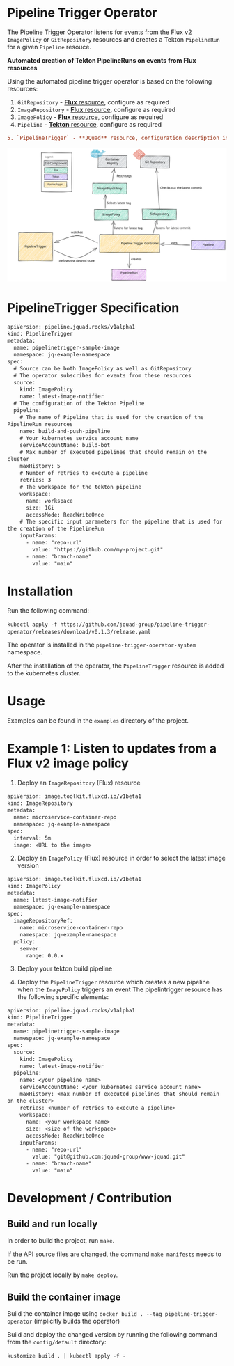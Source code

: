 # Pipeline Trigger Operator

The Pipeline Trigger Operator listens for events from the Flux v2 `ImagePolicy` or `GitRepository` resources and creates a Tekton `PipelineRun` for a given `Pipeline` resouce.

**Automated creation of Tekton PipelineRuns on events from Flux resources**

Using the automated pipeline trigger operator is based on the following resources:
1. `GitRepository` - [**Flux** resource](https://fluxcd.io/docs/components/source/gitrepositories/), configure as required
2. `ImageRepository` - [**Flux** resource](https://fluxcd.io/docs/components/image/imagerepositories/), configure as required
3. `ImagePolicy` - [**Flux** resource](https://fluxcd.io/docs/components/image/imagepolicies/), configure as required
4. `Pipeline` - [**Tekton** resource](https://tekton.dev/docs/pipelines/pipelines/), configure as required
```diff
5. `PipelineTrigger` - **JQuad** resource, configuration description in this readme
```

![Workflow](https://github.com/jquad-group/pipeline-trigger-operator/blob/main/img/pipeline-trigger-operator.svg)

# PipelineTrigger Specification

```
apiVersion: pipeline.jquad.rocks/v1alpha1
kind: PipelineTrigger
metadata:
  name: pipelinetrigger-sample-image
  namespace: jq-example-namespace
spec:
  # Source can be both ImagePolicy as well as GitRepository
  # The operator subscribes for events from these resources
  source: 
    kind: ImagePolicy
    name: latest-image-notifier
  # The configuration of the Tekton Pipeline 
  pipeline: 
    # The name of Pipeline that is used for the creation of the PipelineRun resources
    name: build-and-push-pipeline
    # Your kubernetes service account name
    serviceAccountName: build-bot
    # Max number of executed pipelines that should remain on the cluster
    maxHistory: 5
    # Number of retries to execute a pipeline
    retries: 3
    # The workspace for the tekton pipeline
    workspace:
      name: workspace
      size: 1Gi
      accessMode: ReadWriteOnce
    # The specific input parameters for the pipeline that is used for the creation of the PipelineRun 
    inputParams:
      - name: "repo-url"
        value: "https://github.com/my-project.git"
      - name: "branch-name"
        value: "main"
```

# Installation

Run the following command: 

`kubectl apply -f https://github.com/jquad-group/pipeline-trigger-operator/releases/download/v0.1.3/release.yaml`

The operator is installed in the `pipeline-trigger-operator-system` namespace. 

After the installation of the operator, the `PipelineTrigger` resource is added to the kubernetes cluster.

# Usage

Examples can be found in the `examples` directory of the project. 

# Example 1: Listen to updates from a Flux v2 image policy

1. Deploy an `ImageRepository` (Flux) resource

```
apiVersion: image.toolkit.fluxcd.io/v1beta1
kind: ImageRepository
metadata:
  name: microservice-container-repo 
  namespace: jq-example-namespace
spec:
  interval: 5m
  image: <URL to the image>
```

2. Deploy an `ImagePolicy` (Flux) resource in order to select the latest image version

```
apiVersion: image.toolkit.fluxcd.io/v1beta1
kind: ImagePolicy
metadata:
  name: latest-image-notifier
  namespace: jq-example-namespace
spec:
  imageRepositoryRef:
    name: microservice-container-repo
    namespace: jq-example-namespace
  policy:
    semver:
      range: 0.0.x

```

3. Deploy your tekton build pipeline

4. Deploy the `PipelineTrigger` resource which creates a new pipeline when the `ImagePolicy` triggers an event
The pipelintrigger resource has the following specific elements:

```
apiVersion: pipeline.jquad.rocks/v1alpha1
kind: PipelineTrigger
metadata:
  name: pipelinetrigger-sample-image
  namespace: jq-example-namespace
spec:
  source: 
    kind: ImagePolicy
    name: latest-image-notifier
  pipeline: 
    name: <your pipeline name>
    serviceAccountName: <your kubernetes service account name>
    maxHistory: <max number of executed pipelines that should remain on the cluster>
    retries: <number of retries to execute a pipeline>
    workspace:
      name: <your workspace name>
      size: <size of the workspace>
      accessMode: ReadWriteOnce
    inputParams:
      - name: "repo-url"
        value: "git@github.com:jquad-group/www-jquad.git"
      - name: "branch-name"
        value: "main"
```

# Development / Contribution

## Build and run locally 

In order to build the project, run `make`.

If the API source files are changed, the command `make manifests` needs to be run.

Run the project locally by `make deploy`.

## Build the container image 

Build the container image using `docker build . --tag pipeline-trigger-operator` (implicitly builds the operator)

Build and deploy the changed version by running the following command from the `config/default` directory:

`kustomize build . | kubectl apply -f -` 
